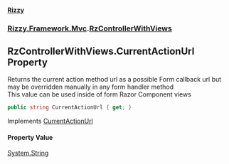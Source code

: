 #### [Rizzy](index.md 'index')
### [Rizzy.Framework.Mvc](Rizzy.Framework.Mvc.md 'Rizzy.Framework.Mvc').[RzControllerWithViews](Rizzy.Framework.Mvc.RzControllerWithViews.md 'Rizzy.Framework.Mvc.RzControllerWithViews')

## RzControllerWithViews.CurrentActionUrl Property

Returns the current action method url as a possible Form callback url but may be overridden manually in any form handler method  
This value can be used inside of form Razor Component views

```csharp
public string CurrentActionUrl { get; }
```

Implements [CurrentActionUrl](Rizzy.IRizzyService.CurrentActionUrl.md 'Rizzy.IRizzyService.CurrentActionUrl')

#### Property Value
[System.String](https://docs.microsoft.com/en-us/dotnet/api/System.String 'System.String')